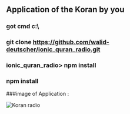 ## Application of the Koran by you


### got cmd  c:\
 ### git clone  https://github.com/walid-deutscher/ionic_quran_radio.git


### ionic_quran_radio> npm install

### npm install


###image of Application :

![Koran radio]( <img src="https://raw.githubusercontent.com/walid-deutscher/ionic_quran_radio/master/app_imag.png" height="500" width="200" />)